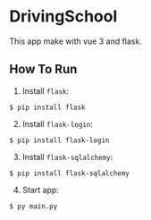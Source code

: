 # DrivingSchool

This app make with vue 3 and flask.

## How To Run

1. Install `flask`:

```
$ pip install flask
```

2. Install `flask-login`:

```
$ pip install flask-login
```
3. Install `flask-sqlalchemy`:

```
$ pip install flask-sqlalchemy
```
4. Start app:

```
$ py main.py
```
